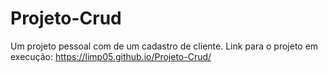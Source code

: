 # Projeto-Crud
Um projeto pessoal com de um cadastro de cliente.
Link para o projeto em execução: https://limp05.github.io/Projeto-Crud/
